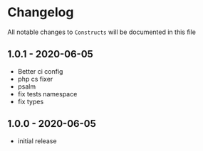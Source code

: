 # Changelog

All notable changes to `Constructs` will be documented in this file

## 1.0.1 - 2020-06-05

- Better ci config
- php cs fixer
- psalm
- fix tests namespace
- fix types

## 1.0.0 - 2020-06-05

- initial release
